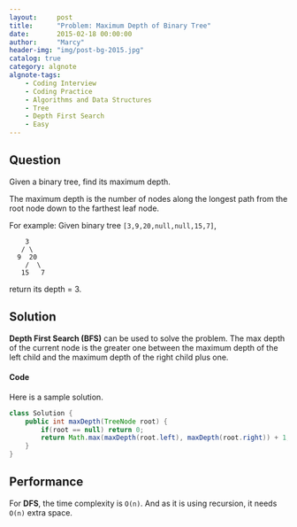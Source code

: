 ```yaml
---
layout:     post
title:      "Problem: Maximum Depth of Binary Tree"
date:       2015-02-18 00:00:00
author:     "Marcy"
header-img: "img/post-bg-2015.jpg"
catalog: true
category: algnote
algnote-tags:
    - Coding Interview
    - Coding Practice
    - Algorithms and Data Structures
    - Tree
    - Depth First Search
    - Easy
---
```


## Question

Given a binary tree, find its maximum depth.

The maximum depth is the number of nodes along the longest path from the root node down to the farthest leaf node.

For example:
Given binary tree `[3,9,20,null,null,15,7]`,

```
    3
   / \
  9  20
    /  \
   15   7
```

return its depth = 3.

## Solution

**Depth First Search (BFS)** can be used to solve the problem. The max depth of the current node is the greater one between the maximum depth of the left child and the maximum depth of the right child plus one.

#### Code

Here is a sample solution.

```java
class Solution {
    public int maxDepth(TreeNode root) {
        if(root == null) return 0;
        return Math.max(maxDepth(root.left), maxDepth(root.right)) + 1;
    }
}
```

## Performance

For **DFS**, the time complexity is `O(n)`. And as it is using recursion, it needs `O(n)` extra space.
